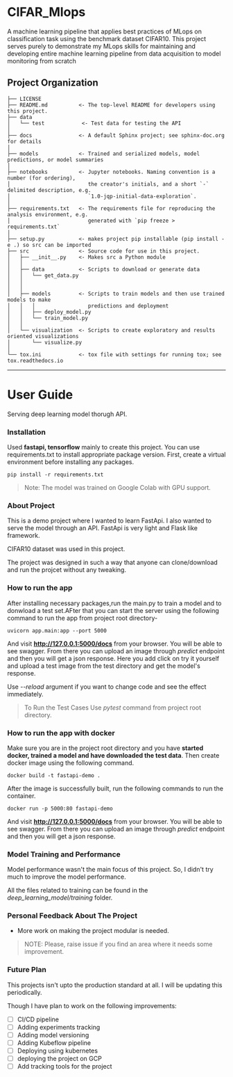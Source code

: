 CIFAR_Mlops
==============================

A machine learning pipeline that applies best practices of MLops on classification task using the benchmark dataset CIFAR10. This project serves purely to demonstrate my MLops skills for maintaining and developing entire machine learning pipeline from data acquisition to model monitoring from scratch

Project Organization
------------

    ├── LICENSE
    ├── README.md          <- The top-level README for developers using this project.
    ├── data
    │   └── test            <- Test data for testing the API   
    │
    ├── docs               <- A default Sphinx project; see sphinx-doc.org for details
    │
    ├── models             <- Trained and serialized models, model predictions, or model summaries
    │
    ├── notebooks          <- Jupyter notebooks. Naming convention is a number (for ordering),
    │                         the creator's initials, and a short `-` delimited description, e.g.
    │                         `1.0-jqp-initial-data-exploration`.
    │
    ├── requirements.txt   <- The requirements file for reproducing the analysis environment, e.g.
    │                         generated with `pip freeze > requirements.txt`
    │
    ├── setup.py           <- makes project pip installable (pip install -e .) so src can be imported
    ├── src                <- Source code for use in this project.
    │   ├── __init__.py    <- Makes src a Python module
    │   │
    │   ├── data           <- Scripts to download or generate data
    │   │   └── get_data.py
    │   │
    │   │
    │   ├── models         <- Scripts to train models and then use trained models to make
    │   │   │                 predictions and deployment
    │   │   ├── deploy_model.py
    │   │   └── train_model.py
    │   │
    │   └── visualization  <- Scripts to create exploratory and results oriented visualizations
    │       └── visualize.py
    │
    └── tox.ini            <- tox file with settings for running tox; see tox.readthedocs.io


--------

# User Guide

Serving deep learning model thorugh API.

### Installation

Used **fastapi, tensorflow** mainly to create this project. You can use requirements.txt to install appropriate package version. First, create a virtual environment before installing any packages.
```
pip install -r requirements.txt
```
>Note: The model was trained on Google Colab with GPU support.

### About Project 

This is a demo project where I wanted to learn FastApi. I also wanted to serve the model through an API. FastApi is very light and Flask like framework.

CIFAR10 dataset was used in this project. 

The project was designed in such a way that anyone can clone/download and run the projcet without any tweaking.

### How to run the app

After installing necessary packages,run the main.py to train a model and to donwload a test set.AFter that you can start the server using the following command to run the app from project root directory-

```
uvicorn app.main:app --port 5000
```
And visit **http://127.0.0.1:5000/docs** from your browser. You will be able to see swagger. From there you can upload an image through *predict* endpoint and then you will get a json response. Here you add click on try it yourself and upload a test image from the test directory and get the model's response.

Use *--reload* argument if you want to change code and see the effect immediately.

>To Run the Test Cases Use *pytest* command from project root directory.

### How to run the app with docker

Make sure you are in the project root directory and you have **started docker, trained a model and have downloaded the test data**. Then create docker image using the following command.

```
docker build -t fastapi-demo .
```
After the image is successfully built, run the following commands to run the container.

```
docker run -p 5000:80 fastapi-demo
```
And visit **http://127.0.0.1:5000/docs** from your browser. You will be able to see swagger. From there you can upload an image through *predict* endpoint and then you will get a json response.

### Model Training and Performance

Model performance wasn't the main focus of this project. So, I didn't try much to improve the model performance.

All the files related to training can be found in the *deep_learning_model/training* folder.

### Personal Feedback About The Project
- More work on making the project modular is needed.


>NOTE: Please, raise issue if you find an area where it needs some improvement.

### Future Plan

This projects isn't upto the production standard at all. I will be updating this periodically.

Though I have plan to work on the following improvements:

- [ ] CI/CD pipeline
- [ ] Adding experiments tracking
- [ ] Adding model versioning
- [ ] Adding Kubeflow pipeline 
- [ ] Deploying using kubernetes
- [ ] deploying the project on GCP
- [ ] Add tracking tools for the project

